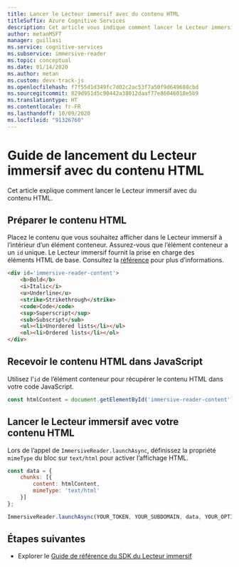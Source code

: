 ```yaml
---
title: Lancer le Lecteur immersif avec du contenu HTML
titleSuffix: Azure Cognitive Services
description: Cet article vous indique comment lancer le Lecteur immersif avec du contenu HTML.
author: metanMSFT
manager: guillasi
ms.service: cognitive-services
ms.subservice: immersive-reader
ms.topic: conceptual
ms.date: 01/14/2020
ms.author: metan
ms.custom: devx-track-js
ms.openlocfilehash: f7f55d1d349fc7d02c2ac53f7a50f9d649688cbd
ms.sourcegitcommit: 829d951d5c90442a38012daaf77e86046018e5b9
ms.translationtype: HT
ms.contentlocale: fr-FR
ms.lasthandoff: 10/09/2020
ms.locfileid: "91326760"
---
```

# <a name="how-to-launch-the-immersive-reader-with-html-content"></a>Guide de lancement du Lecteur immersif avec du contenu HTML

Cet article explique comment lancer le Lecteur immersif avec du contenu HTML.

## <a name="prepare-the-html-content"></a>Préparer le contenu HTML

Placez le contenu que vous souhaitez afficher dans le Lecteur immersif à l’intérieur d’un élément conteneur. Assurez-vous que l’élément conteneur a un `id` unique. Le Lecteur immersif fournit la prise en charge des éléments HTML de base. Consultez la [référence](./reference.md#html-support) pour plus d’informations.

```html
<div id='immersive-reader-content'>
    <b>Bold</b>
    <i>Italic</i>
    <u>Underline</u>
    <strike>Strikethrough</strike>
    <code>Code</code>
    <sup>Superscript</sup>
    <sub>Subscript</sub>
    <ul><li>Unordered lists</li></ul>
    <ol><li>Ordered lists</li></ol>
</div>
```

## <a name="get-the-html-content-in-javascript"></a>Recevoir le contenu HTML dans JavaScript

Utilisez l’`id` de l’élément conteneur pour récupérer le contenu HTML dans votre code JavaScript.

```javascript
const htmlContent = document.getElementById('immersive-reader-content').innerHTML;
```

## <a name="launch-the-immersive-reader-with-your-html-content"></a>Lancer le Lecteur immersif avec votre contenu HTML

Lors de l’appel de `ImmersiveReader.launchAsync`, définissez la propriété `mimeType` du bloc sur `text/html` pour activer l’affichage HTML.

```javascript
const data = {
    chunks: [{
        content: htmlContent,
        mimeType: 'text/html'
    }]
};

ImmersiveReader.launchAsync(YOUR_TOKEN, YOUR_SUBDOMAIN, data, YOUR_OPTIONS);
```

## <a name="next-steps"></a>Étapes suivantes

* Explorer le [Guide de référence du SDK du Lecteur immersif](./reference.md)